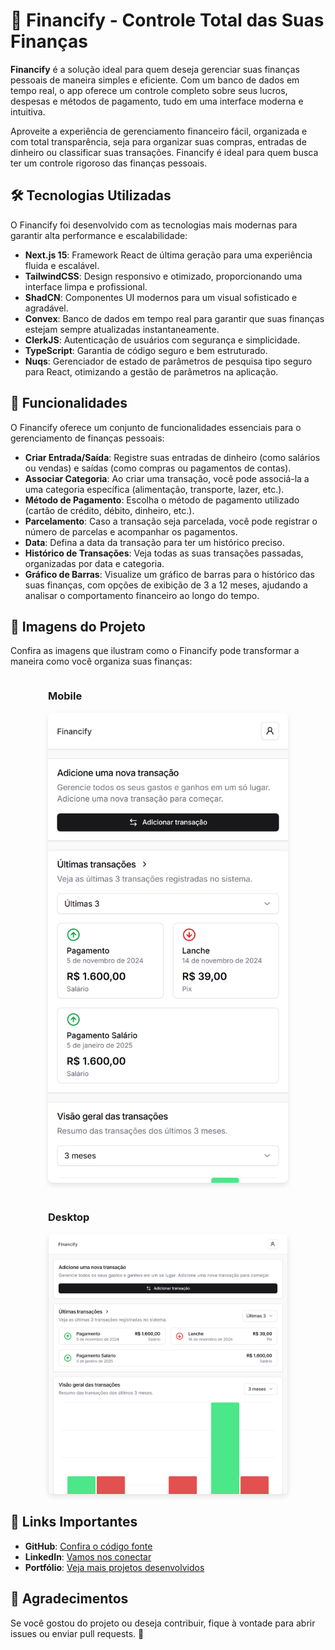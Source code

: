 # 🧾 Financify - Controle Total das Suas Finanças

**Financify** é a solução ideal para quem deseja gerenciar suas finanças pessoais de maneira simples e eficiente. Com um banco de dados em tempo real, o app oferece um controle completo sobre seus lucros, despesas e métodos de pagamento, tudo em uma interface moderna e intuitiva.

Aproveite a experiência de gerenciamento financeiro fácil, organizada e com total transparência, seja para organizar suas compras, entradas de dinheiro ou classificar suas transações. Financify é ideal para quem busca ter um controle rigoroso das finanças pessoais.

## 🛠 Tecnologias Utilizadas

O Financify foi desenvolvido com as tecnologias mais modernas para garantir alta performance e escalabilidade:

- **Next.js 15**: Framework React de última geração para uma experiência fluida e escalável.
- **TailwindCSS**: Design responsivo e otimizado, proporcionando uma interface limpa e profissional.
- **ShadCN**: Componentes UI modernos para um visual sofisticado e agradável.
- **Convex**: Banco de dados em tempo real para garantir que suas finanças estejam sempre atualizadas instantaneamente.
- **ClerkJS**: Autenticação de usuários com segurança e simplicidade.
- **TypeScript**: Garantia de código seguro e bem estruturado.
- **Nuqs**: Gerenciador de estado de parâmetros de pesquisa tipo seguro para React, otimizando a gestão de parâmetros na aplicação.

## 🚀 Funcionalidades

O Financify oferece um conjunto de funcionalidades essenciais para o gerenciamento de finanças pessoais:

- **Criar Entrada/Saída**: Registre suas entradas de dinheiro (como salários ou vendas) e saídas (como compras ou pagamentos de contas).
- **Associar Categoria**: Ao criar uma transação, você pode associá-la a uma categoria específica (alimentação, transporte, lazer, etc.).
- **Método de Pagamento**: Escolha o método de pagamento utilizado (cartão de crédito, débito, dinheiro, etc.).
- **Parcelamento**: Caso a transação seja parcelada, você pode registrar o número de parcelas e acompanhar os pagamentos.
- **Data**: Defina a data da transação para ter um histórico preciso.
- **Histórico de Transações**: Veja todas as suas transações passadas, organizadas por data e categoria.
- **Gráfico de Barras**: Visualize um gráfico de barras para o histórico das suas finanças, com opções de exibição de 3 a 12 meses, ajudando a analisar o comportamento financeiro ao longo do tempo.

## 📱 Imagens do Projeto

Confira as imagens que ilustram como o Financify pode transformar a maneira como você organiza suas finanças:

<div style="display: flex; flex-wrap: wrap; gap: 20px; justify-content: center;">

  <div style="flex: 1 1 100%; max-width: 384px;">
    <h3>Mobile</h3>
    <img
      src="https://raw.githubusercontent.com/leandrordg/financify/master/public/portfolio/mobile.png"
      alt="Mobile"
      style="width: 100%; height: auto; border-radius: 8px; box-shadow: 0 4px 8px rgba(0, 0, 0, 0.1);"
    />
  </div>

  <div style="flex: 1 1 100%; max-width: 384px;">
    <h3>Desktop</h3>
    <img
      src="https://raw.githubusercontent.com/leandrordg/financify/master/public/portfolio/desktop.png"
      alt="Desktop"
      style="width: 100%; height: auto; border-radius: 8px; box-shadow: 0 4px 8px rgba(0, 0, 0, 0.1);"
    />
  </div>

</div>

## 🔗 Links Importantes

- **GitHub**: [Confira o código fonte](https://github.com/leandrordg)
- **LinkedIn**: [Vamos nos conectar](https://www.linkedin.com/in/lrbertalhia/)
- **Portfólio**: [Veja mais projetos desenvolvidos](https://leandro-dev.vercel.app/)

## 🤝 Agradecimentos

Se você gostou do projeto ou deseja contribuir, fique à vontade para abrir issues ou enviar pull requests. 🚀
